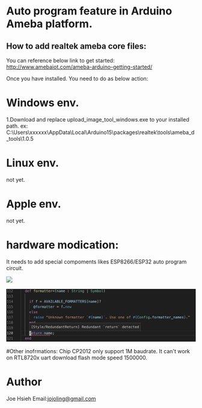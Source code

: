 # Auto program feature in Arduino Ameba platform.

## How to add realtek ameba core files:
You can reference below link to get started: http://www.amebaiot.com/ameba-arduino-getting-started/

Once you have installed. You need to do as below action:

# Windows env.
1.Download and replace upload_image_tool_windows.exe to your installed path.
ex: C:\Users\xxxxxx\AppData\Local\Arduino15\packages\realtek\tools\ameba_d_tools\1.0.5

# Linux env.
not yet.
# Apple env.
not yet.

# hardware modication:
It needs to add special compoments likes ESP8266/ESP32 auto program circuit.

![](https://i.stack.imgur.com/fMrDh.png?raw=true)

![](https://github.com/crystal-ameba/vscode-crystal-ameba/blob/master/assets/demo.png?raw=true)

#Other inofrmations:
Chip CP2012 only support 1M baudrate. It can't work on RTL8720x uart download flash mode speed 1500000.

# Author
Joe Hsieh
Email:jojoling@gmail.com
